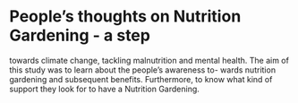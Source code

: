 # People’s thoughts on Nutrition Gardening - a step
towards climate change, tackling malnutrition and
mental health.
The aim of this study was to learn about the people’s awareness to- wards nutrition gardening and subsequent benefits. Furthermore, to know what kind of support they look for to have a Nutrition Gardening. 
